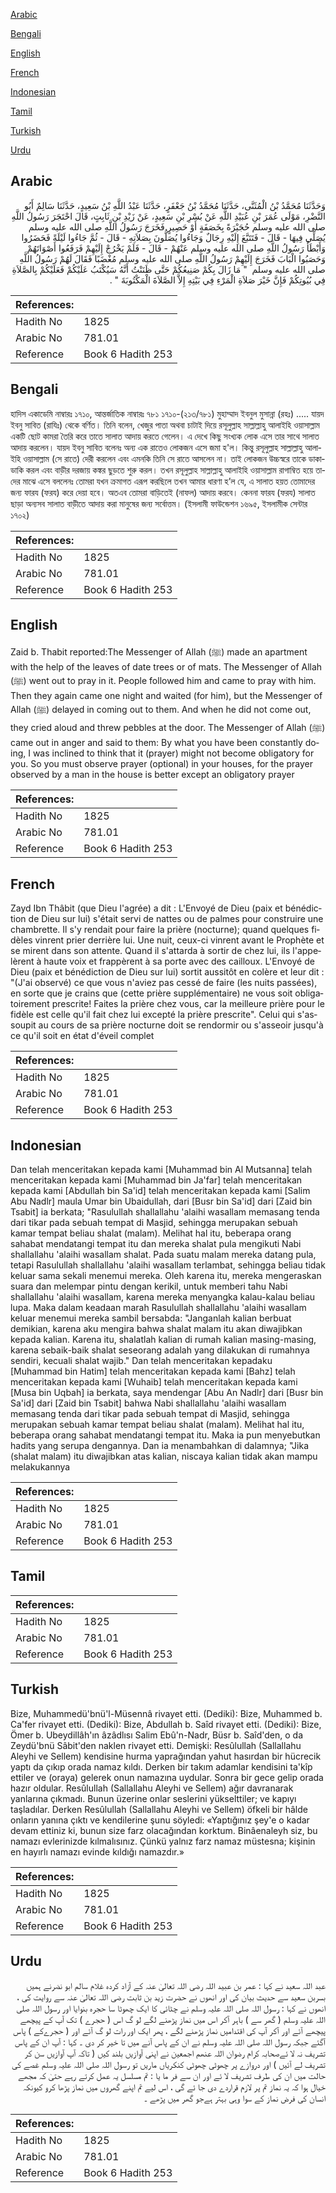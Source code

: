 [Arabic](#arabic)

[Bengali](#bengali)

[English](#english)

[French](#french)

[Indonesian](#indonesian)

[Tamil](#tamil)

[Turkish](#turkish)

[Urdu](#urdu)

## Arabic


<div dir="rtl" lang="ar" style={{fontSize:'larger',backgroundColor:'#f8f9fa',padding:20}}>
وَحَدَّثَنَا مُحَمَّدُ بْنُ الْمُثَنَّى، حَدَّثَنَا مُحَمَّدُ بْنُ جَعْفَرٍ، حَدَّثَنَا عَبْدُ اللَّهِ بْنُ سَعِيدٍ، حَدَّثَنَا سَالِمٌ أَبُو النَّضْرِ، مَوْلَى عُمَرَ بْنِ عُبَيْدِ اللَّهِ عَنْ بُسْرِ بْنِ سَعِيدٍ، عَنْ زَيْدِ بْنِ ثَابِتٍ، قَالَ احْتَجَرَ رَسُولُ اللَّهِ صلى الله عليه وسلم حُجَيْرَةً بِخَصَفَةٍ أَوْ حَصِيرٍ فَخَرَجَ رَسُولُ اللَّهِ صلى الله عليه وسلم يُصَلِّي فِيهَا - قَالَ - فَتَتَبَّعَ إِلَيْهِ رِجَالٌ وَجَاءُوا يُصَلُّونَ بِصَلاَتِهِ - قَالَ - ثُمَّ جَاءُوا لَيْلَةً فَحَضَرُوا وَأَبْطَأَ رَسُولُ اللَّهِ صلى الله عليه وسلم عَنْهُمْ - قَالَ - فَلَمْ يَخْرُجْ إِلَيْهِمْ فَرَفَعُوا أَصْوَاتَهُمْ وَحَصَبُوا الْبَابَ فَخَرَجَ إِلَيْهِمْ رَسُولُ اللَّهِ صلى الله عليه وسلم مُغْضَبًا‏ فَقَالَ لَهُمْ رَسُولُ اللَّهِ صلى الله عليه وسلم ‏ "‏ مَا زَالَ بِكُمْ صَنِيعُكُمْ حَتَّى ظَنَنْتُ أَنَّهُ سَيُكْتَبُ عَلَيْكُمْ فَعَلَيْكُمْ بِالصَّلاَةِ فِي بُيُوتِكُمْ فَإِنَّ خَيْرَ صَلاَةِ الْمَرْءِ فِي بَيْتِهِ إِلاَّ الصَّلاَةَ الْمَكْتُوبَةَ ‏"‏ ‏.‏
</div>
<div style={{backgroundColor:'#f8f9fa',padding:20, marginBottom: 10}}><table> <thead> <tr> <th>References:</th> <th></th> </tr> </thead> <tbody><tr><td>Hadith No</td><td>1825</td></tr><tr><td>Arabic No</td><td>781.01</td></tr><tr><td>Reference</td><td>Book 6 Hadith 253</td></tr></tbody></table></div>

## Bengali


<div dir="ltr" lang="bn" style={{fontSize:'larger',backgroundColor:'#f8f9fa',padding:20}}>
হাদিস একাডেমি নাম্বারঃ ১৭১০, আন্তর্জাতিক নাম্বারঃ ৭৮১ ১৭১০-(২১৩/৭৮১) মুহাম্মাদ ইবনুল মুসান্না (রহঃ) ..... যায়দ ইবনু সাবিত (রাযিঃ) থেকে বর্ণিত। তিনি বলেন, খেজুর পাতা অথবা চাটাই দিয়ে রসূলুল্লাহ সাল্লাল্লাহু আলাইহি ওয়াসাল্লাম একটি ছোট কামরা তৈরি করে তাতে সালাত আদায় করতে গেলেন। এ দেখে কিছু সংখ্যক লোক এসে তার সাথে সালাত আদায় করলেন। যায়দ ইবনু সাবিত বলেনঃ অন্য এক রাতেও লোকজন এসে জমা হ'ল। কিন্তু রসূলুল্লাহ সাল্লাল্লাহু আলাইহি ওয়াসাল্লাম (সে রাতে) দেরী করলেন এবং এমনকি তিনি সে রাতে আসলেন না। তাই লোকজন উচ্চস্বরে তাকে ডাকাডাকি করল এবং বাড়ীর দরজায় কঙ্কর ছুড়তে শুরু করল। তখন রসূলুল্লাহ সাল্লাল্লাহু আলাইহি ওয়াসাল্লাম রাগাম্বিত হয়ে তাদের মাঝে এসে বললেনঃ তোমরা যখন ক্রমাগত এরূপ করছিলে তখন আমার ধারণা হ’ল যে, এ সালাত হয়ত তোমাদের জন্য ফারয (ফরয) করে দেয়া হবে। অতএব তোমরা বাড়িতেই (নাফল) আদায় করবে। কেননা ফারয (ফরয) সালাত ছাড়া অন্যসব সালাত বাড়ীতে আদায় করা মানুষের জন্য সর্বোত্তম। (ইসলামী ফাউন্ডেশন ১৬৯৫, ইসলামীক সেন্টার ১৭০২)
</div>
<div style={{backgroundColor:'#f8f9fa',padding:20, marginBottom: 10}}><table> <thead> <tr> <th>References:</th> <th></th> </tr> </thead> <tbody><tr><td>Hadith No</td><td>1825</td></tr><tr><td>Arabic No</td><td>781.01</td></tr><tr><td>Reference</td><td>Book 6 Hadith 253</td></tr></tbody></table></div>

## English


<div dir="ltr" lang="en" style={{fontSize:'larger',backgroundColor:'#f8f9fa',padding:20}}>
Zaid b. Thabit reported:The Messenger of Allah (ﷺ) made an apartment with the help of the leaves of date trees or of mats. The Messenger of Allah (ﷺ) went out to pray in it. People followed him and came to pray with him. Then they again came one night and waited (for him), but the Messenger of Allah (ﷺ) delayed in coming out to them. And when he did not come out, they cried aloud and threw pebbles at the door. The Messenger of Allah (ﷺ) came out in anger and said to them: By what you have been constantly doing, I was inclined to think that it (prayer) might not become obligatory for you. So you must observe prayer (optional) in your houses, for the prayer observed by a man in the house is better except an obligatory prayer
</div>
<div style={{backgroundColor:'#f8f9fa',padding:20, marginBottom: 10}}><table> <thead> <tr> <th>References:</th> <th></th> </tr> </thead> <tbody><tr><td>Hadith No</td><td>1825</td></tr><tr><td>Arabic No</td><td>781.01</td></tr><tr><td>Reference</td><td>Book 6 Hadith 253</td></tr></tbody></table></div>

## French


<div dir="ltr" lang="fr" style={{fontSize:'larger',backgroundColor:'#f8f9fa',padding:20}}>
Zayd Ibn Thâbit (que Dieu l'agrée) a dit : L'Envoyé de Dieu (paix et bénédiction de Dieu sur lui) s'était servi de nattes ou de palmes pour construire une chambrette. Il s'y rendait pour faire la prière (nocturne); quand quelques fidèles vinrent prier derrière lui. Une nuit, ceux-ci vinrent avant le Prophète et se mirent dans son attente. Quand il s'attarda à sortir de chez lui, ils l'appelèrent à haute voix et frappèrent à sa porte avec des cailloux. L'Envoyé de Dieu (paix et bénédiction de Dieu sur lui) sortit aussitôt en colère et leur dit : "(J'ai observé) ce que vous n'aviez pas cessé de faire (les nuits passées), en sorte que je crains que (cette prière supplémentaire) ne vous soit obligatoirement prescrite! Faites la prière chez vous, car la meilleure prière pour le fidèle est celle qu'il fait chez lui excepté la prière prescrite". Celui qui s'assoupit au cours de sa prière nocturne doit se rendormir ou s'asseoir jusqu'à ce qu'il soit en état d'éveil complet
</div>
<div style={{backgroundColor:'#f8f9fa',padding:20, marginBottom: 10}}><table> <thead> <tr> <th>References:</th> <th></th> </tr> </thead> <tbody><tr><td>Hadith No</td><td>1825</td></tr><tr><td>Arabic No</td><td>781.01</td></tr><tr><td>Reference</td><td>Book 6 Hadith 253</td></tr></tbody></table></div>

## Indonesian


<div dir="ltr" lang="id" style={{fontSize:'larger',backgroundColor:'#f8f9fa',padding:20}}>
Dan telah menceritakan kepada kami [Muhammad bin Al Mutsanna] telah menceritakan kepada kami [Muhammad bin Ja'far] telah menceritakan kepada kami [Abdullah bin Sa'id] telah menceritakan kepada kami [Salim Abu Nadlr] maula Umar bin Ubaidullah, dari [Busr bin Sa'id] dari [Zaid bin Tsabit] ia berkata; "Rasulullah shallallahu 'alaihi wasallam memasang tenda dari tikar pada sebuah tempat di Masjid, sehingga merupakan sebuah kamar tempat beliau shalat (malam). Melihat hal itu, beberapa orang sahabat mendatangi tempat itu dan mereka shalat pula mengikuti Nabi shallallahu 'alaihi wasallam shalat. Pada suatu malam mereka datang pula, tetapi Rasulullah shallallahu 'alaihi wasallam terlambat, sehingga beliau tidak keluar sama sekali menemui mereka. Oleh karena itu, mereka mengeraskan suara dan melempar pintu dengan kerikil, untuk memberi tahu Nabi shallallahu 'alaihi wasallam, karena mereka menyangka kalau-kalau beliau lupa. Maka dalam keadaan marah Rasulullah shallallahu 'alaihi wasallam keluar menemui mereka sambil bersabda: "Janganlah kalian berbuat demikian, karena aku mengira bahwa shalat malam itu akan diwajibkan kepada kalian. Karena itu, shalatlah kalian di rumah kalian masing-masing, karena sebaik-baik shalat seseorang adalah yang dilakukan di rumahnya sendiri, kecuali shalat wajib." Dan telah menceritakan kepadaku [Muhammad bin Hatim] telah menceritakan kepada kami [Bahz] telah menceritakan kepada kami [Wuhaib] telah menceritakan kepada kami [Musa bin Uqbah] ia berkata, saya mendengar [Abu An Nadlr] dari [Busr bin Sa'id] dari [Zaid bin Tsabit] bahwa Nabi shallallahu 'alaihi wasallam memasang tenda dari tikar pada sebuah tempat di Masjid, sehingga merupakan sebuah kamar tempat beliau shalat (malam). Melihat hal itu, beberapa orang sahabat mendatangi tempat itu. Maka ia pun menyebutkan hadits yang serupa dengannya. Dan ia menambahkan di dalamnya; "Jika (shalat malam) itu diwajibkan atas kalian, niscaya kalian tidak akan mampu melakukannya
</div>
<div style={{backgroundColor:'#f8f9fa',padding:20, marginBottom: 10}}><table> <thead> <tr> <th>References:</th> <th></th> </tr> </thead> <tbody><tr><td>Hadith No</td><td>1825</td></tr><tr><td>Arabic No</td><td>781.01</td></tr><tr><td>Reference</td><td>Book 6 Hadith 253</td></tr></tbody></table></div>

## Tamil


<div dir="ltr" lang="ta" style={{fontSize:'larger',backgroundColor:'#f8f9fa',padding:20}}>

</div>
<div style={{backgroundColor:'#f8f9fa',padding:20, marginBottom: 10}}><table> <thead> <tr> <th>References:</th> <th></th> </tr> </thead> <tbody><tr><td>Hadith No</td><td>1825</td></tr><tr><td>Arabic No</td><td>781.01</td></tr><tr><td>Reference</td><td>Book 6 Hadith 253</td></tr></tbody></table></div>

## Turkish


<div dir="ltr" lang="tr" style={{fontSize:'larger',backgroundColor:'#f8f9fa',padding:20}}>
Bize, Muhammedü'bnü'l-Müsennâ rivayet etti. (Dediki): Bize, Muhammed b. Ca'fer rivayet etti. (Dediki): Bize, Abdullah b. Saîd rivayet etti. (Dediki): Bize, Ömer b. Ubeydillâh'ın âzâdlısı Salim Ebû'n-Nadr, Büsr b. Saîd'den, o da Zeydü'bnü Sâbit'den naklen rivayet etti. Demişki: Resûlullah (Sallallahu Aleyhi ve Sellem) kendisine hurma yaprağından yahut hasırdan bir hücrecik yaptı da çıkıp orada namaz kıldı. Derken bir takım adamlar kendisini ta'kîp ettiler ve (oraya) gelerek onun namazına uydular. Sonra bir gece gelip orada hazır oldular. Resûlullah (Sallallahu Aleyhi ve Sellem) ağır davranarak yanlarına çıkmadı. Bunun üzerine onlar seslerini yükselttiler; ve kapıyı taşladılar. Derken Resûlullah (Sallallahu Aleyhi ve Sellem) öfkeli bir hâlde onların yanına çıktı ve kendilerine şunu söyledi: «Yaptığınız şey'e o kadar devam ettiniz ki, bunun size farz olacağından korktum. Binâenaleyh siz, bu namazı evlerinizde kılmalısınız. Çünkü yalnız farz namaz müstesna; kişinin en hayırlı namazı evinde kıldığı namazdır.»
</div>
<div style={{backgroundColor:'#f8f9fa',padding:20, marginBottom: 10}}><table> <thead> <tr> <th>References:</th> <th></th> </tr> </thead> <tbody><tr><td>Hadith No</td><td>1825</td></tr><tr><td>Arabic No</td><td>781.01</td></tr><tr><td>Reference</td><td>Book 6 Hadith 253</td></tr></tbody></table></div>

## Urdu


<div dir="rtl" lang="ur" style={{fontSize:'larger',backgroundColor:'#f8f9fa',padding:20}}>
عبد اللہ سعید نے کہا : عمر بن عبید اللہ رضی اللہ تعالیٰ عنہ کے آزاد کردہ غلام سالم ابو نضرنے ہمیں بسربن سعید سے حدیث بیان کی اور انھوں نے حضرت زید بن ثابت رضی اللہ تعالیٰ عنہ سے روایت کی ، انھوں نے کہا : رسول اللہ صلی اللہ علیہ وسلم نے چٹائی کا ایک چھوٹا سا حجرہ بنوایا اور رسول اللہ صلی اللہ علیہ وسلم ( گھر سے ) باہر آکر اس میں نماز پڑھنے لگے لو گ اس ( حجرے ) تک آپ کے پیچھے پیچھے آئے اور آکر آپ کی اقتدامیں نماز پڑھنے لگے ، پھر ایک اور رات لو گ آئے اور ( حجرےکے ) پاس آگئے جبکہ رسول اللہ صلی اللہ علیہ وسلم نے ان کے پاس آنے میں تا خیر کر دی ۔ کہا : آپ ان کے پاس تشریف نہ لا ئےصحابہ کرام رضوان اللہ عنھم اجمعین نے اپنی آوازیں بلند کیں ( تاکہ آپ آوازیں سن کر تشریف لے آئیں ) اور دروازے پر چھوٹی چھوٹی کنکریاں ماریں تو رسول اللہ صلی اللہ علیہ وسلم غصے کی حالت میں ان کی طرف تشریف لا ئے اور ان سے فر ما یا : تم مسلسل یہ عمل کرتے رہے حتیٰ کہ مجھے خیال ہوا کہ یہ نماز تم پر لازم قراردے دی جا ئے گی ، اس لیے تم اپنے گھروں میں نماز پڑھا کرو کیونکہ انسان کی فرض نماز کے سوا وہی بہتر ہےجو گھر میں پڑھے ۔
</div>
<div style={{backgroundColor:'#f8f9fa',padding:20, marginBottom: 10}}><table> <thead> <tr> <th>References:</th> <th></th> </tr> </thead> <tbody><tr><td>Hadith No</td><td>1825</td></tr><tr><td>Arabic No</td><td>781.01</td></tr><tr><td>Reference</td><td>Book 6 Hadith 253</td></tr></tbody></table></div>